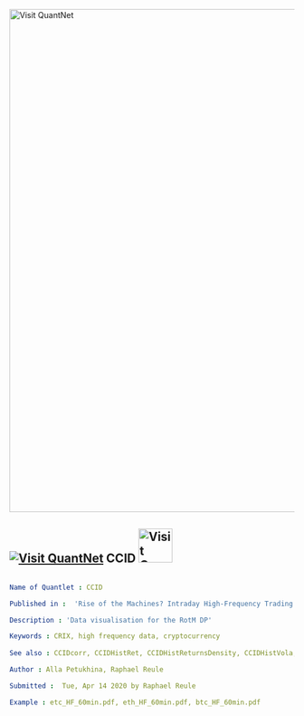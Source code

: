 [<img src="https://github.com/QuantLet/Styleguide-and-FAQ/blob/master/pictures/banner.png" width="888" alt="Visit QuantNet">](http://quantlet.de/)

## [<img src="https://github.com/QuantLet/Styleguide-and-FAQ/blob/master/pictures/qloqo.png" alt="Visit QuantNet">](http://quantlet.de/) **CCID** [<img src="https://github.com/QuantLet/Styleguide-and-FAQ/blob/master/pictures/QN2.png" width="60" alt="Visit QuantNet 2.0">](http://quantlet.de/)

```yaml

Name of Quantlet : CCID

Published in :  'Rise of the Machines? Intraday High-Frequency Trading Patterns of Cryptocurrencies'

Description : 'Data visualisation for the RotM DP'

Keywords : CRIX, high frequency data, cryptocurrency
 
See also : CCIDcorr, CCIDHistRet, CCIDHistReturnsDensity, CCIDHistVola, CCIDReturns, CCIDvolaGAM, CCIDvolumeGAM

Author : Alla Petukhina, Raphael Reule

Submitted :  Tue, Apr 14 2020 by Raphael Reule

Example : etc_HF_60min.pdf, eth_HF_60min.pdf, btc_HF_60min.pdf

```